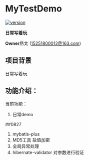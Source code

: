 # MyTestDemo
[![version][version-badge]][CHANGELOG] 


**日常写着玩**

**Owner**昂太 (15251800012@163.com)
  

## 项目背景
 日常写着玩
 
 
## 功能介绍： 
当前功能： 
1. 日常demo


##0827 
1. mybatis-plus
2. MD5工具 盐值加密
3. 全局异常处理
4. hibernate-validator 对参数进行验证

[CHANGELOG]: ./CHANGELOG.md
[version-badge]: https://img.shields.io/badge/version-1.1.6-blue.svg





